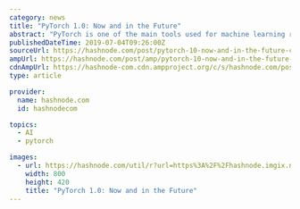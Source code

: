 ```yaml
---
category: news
title: "PyTorch 1.0: Now and in the Future"
abstract: "PyTorch is one of the main tools used for machine learning research these days. It’s been developed in beta mode for over 2 years, but this October, a release candidate for 1.0 version has been finally released! In this talk, I’ll briefly introduce the ..."
publishedDateTime: 2019-07-04T09:26:00Z
sourceUrl: https://hashnode.com/post/pytorch-10-now-and-in-the-future-cjxngmqvg001ld0s1s25930zu
ampUrl: https://hashnode.com/post/amp/pytorch-10-now-and-in-the-future-cjxngmqvg001ld0s1s25930zu
cdnAmpUrl: https://hashnode-com.cdn.ampproject.org/c/s/hashnode.com/post/amp/pytorch-10-now-and-in-the-future-cjxngmqvg001ld0s1s25930zu
type: article

provider:
  name: hashnode.com
  id: hashnodecom

topics:
  - AI
  - pytorch

images:
  - url: https://hashnode.com/util/r?url=https%3A%2F%2Fhashnode.imgix.net%2Fres%2Fhashnode%2Fimage%2Fupload%2Fv1562171552688%2Fb5ISebB1j.jpeg%3Fw%3D800%26h%3D420%26fit%3Dcrop%26crop%3Dentropy%26auto%3Dformat%2Cenhance%26q%3D60
    width: 800
    height: 420
    title: "PyTorch 1.0: Now and in the Future"
---
```

